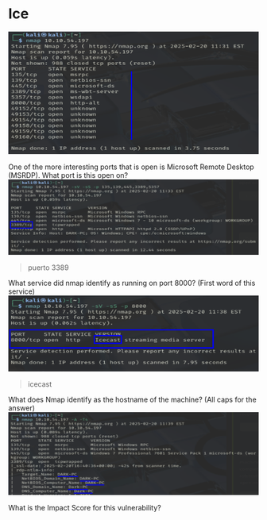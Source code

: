 # Ice

![alt text](image-4.png)

One of the more interesting ports that is open is Microsoft Remote Desktop (MSRDP). What port is this open on?
![alt text](image.png)
> puerto 3389

What service did nmap identify as running on port 8000? (First word of this service)
![alt text](image-5.png)
> icecast

What does Nmap identify as the hostname of the machine? (All caps for the answer)
![alt text](image-2.png)

What is the Impact Score for this vulnerability?
